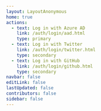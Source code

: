 ```yaml
---
layout: LayoutAnonymous
home: true
actions:
  - text: Log in with Azure AD
    link: /auth/login/aad.html
    type: primary
  - text: Log in with Twitter
    link: /auth/login/twitter.html
    type: secondary
  - text: Log in with GitHub
    link: /auth/login/github.html
    type: secondary
navbar: false
editLink: false
lastUpdated: false
contributors: false
sidebar: false
---
```

